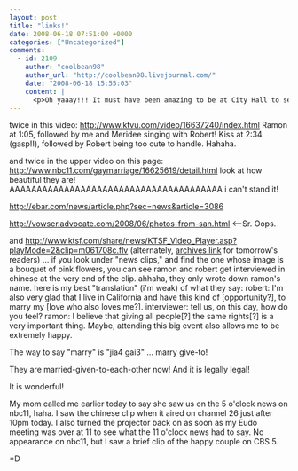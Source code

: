 ```yaml
---
layout: post
title: "links!"
date: 2008-06-18 07:51:00 +0000
categories: ["Uncategorized"]
comments:
  - id: 2109
    author: "coolbean98"
    author_url: "http://coolbean98.livejournal.com/"
    date: "2008-06-18 15:55:03"
    content: |
      <p>Oh yaaay!!! It must have been amazing to be at City Hall to see all that, no? Super congrats to your friends! I wish they caught more of you singing, though (stupid voice overs). ;)</p>
---
```


twice in this video: http://www.ktvu.com/video/16637240/index.html
Ramon at 1:05, followed by me and Meridee singing with Robert!
Kiss at 2:34 (gasp!!), followed by Robert being too cute to handle. Hahaha.

and twice in the upper video on this page: http://www.nbc11.com/gaymarriage/16625619/detail.html
look at how beautiful they are!
AAAAAAAAAAAAAAAAAAAAAAAAAAAAAAAAAAAAAAA i can't stand it!

http://ebar.com/news/article.php?sec=news&article=3086

http://vowser.advocate.com/2008/06/photos-from-san.html  <--Sr. Oops.

and http://www.ktsf.com/share/news/KTSF_Video_Player.asp?playMode=2&clip=m061708c.flv (alternately, [archives link](http://www.ktsf.com/en/news/archives.asp) for tomorrow's readers) ... if you look under "news clips," and find the one whose image is a bouquet of pink flowers, you can see ramon and robert get interviewed in chinese at the very end of the clip. ahhaha, they only wrote down ramon's name. here is my best "translation" (i'm weak) of what they say:
robert: I'm also very glad that I live in California and have this kind of [opportunity?], to marry my [love who also loves me?].
interviewer: tell us, on this day, how do you feel?
ramon: I believe that giving all people[?] the same rights[?] is a very important thing. Maybe, attending this big event also allows me to be extremely happy.

The way to say "marry" is "jia4 gai3" ... marry give-to!

They are married-given-to-each-other now! And it is legally legal!

It is wonderful!

My mom called me earlier today to say she saw us on the 5 o'clock news on nbc11, haha. I saw the chinese clip when it aired on channel 26 just after 10pm today. I also turned the projector back on as soon as my Eudo meeting was over at 11 to see what the 11 o'clock news had to say. No appearance on nbc11, but I saw a brief clip of the happy couple on CBS 5.

=D